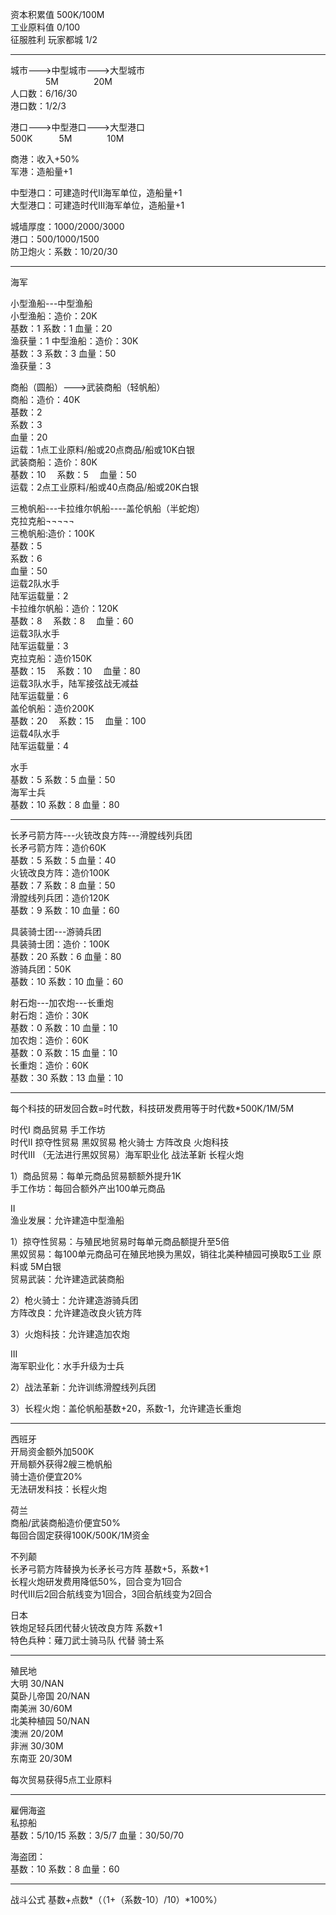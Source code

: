 资本积累值 500K/100M  
工业原料值 0/100  
征服胜利 玩家都城 1/2  

------------------------------------------------------------------------
城市--->中型城市--->大型城市  
&emsp;&emsp;&emsp;&emsp;5M&emsp;&emsp;&emsp;&emsp;20M  
人口数：6/16/30  
港口数：1/2/3  

港口--->中型港口--->大型港口  
500K&emsp;&emsp;&emsp;5M&emsp;&emsp;&emsp;&emsp;10M  

商港：收入+50%    
军港：造船量+1    
  
中型港口：可建造时代II海军单位，造船量+1  
大型港口：可建造时代III海军单位，造船量+1  
  
城墙厚度：1000/2000/3000  
港口：500/1000/1500  
防卫炮火：系数：10/20/30  

-----------------------------------------------------------------------  
海军  
  
小型渔船---中型渔船  
小型渔船：造价：20K  
基数：1  系数：1	血量：20  
渔获量：1
中型渔船：造价：30K  
基数：3	 系数：3 	血量：50  
渔获量：3  
  
商船（圆船）--->武装商船（轻帆船）  
商船：造价：40K  
基数：2		
系数：3		
血量：20  
运载：1点工业原料/船或20点商品/船或10K白银  
武装商船：造价：80K  
基数：10	&emsp;系数：5	&emsp;血量：50  
运载：2点工业原料/船或40点商品/船或20K白银  
  
三桅帆船---卡拉维尔帆船----盖伦帆船（半蛇炮）  
          克拉克船¬¬¬¬¬  
三桅帆船:造价：100K  
基数：5	
系数：6	
血量：50  
运载2队水手  
陆军运载量：2  
卡拉维尔帆船：造价：120K  
基数：8 &emsp;系数：8	&emsp;血量：60  
运载3队水手  
陆军运载量：3  
克拉克船：造价150K  
基数：15 &emsp;系数：10 &emsp;血量：80  
运载3队水手，陆军接弦战无减益  
陆军运载量：6  
盖伦帆船：造价200K  
基数：20 &emsp;系数：15	&emsp;血量：100  
运载4队水手  
陆军运载量：4  
  
水手  
基数：5		系数：5		血量：50  
海军士兵  
基数：10	系数：8		血量：80  

----------------------------------------------------------------------   
长矛弓箭方阵---火铳改良方阵---滑膛线列兵团  
长矛弓箭方阵：造价60K  
基数：5		系数：5	    血量：40  
火铳改良方阵：造价100K  
基数：7 	系数：8		血量：50  
滑膛线列兵团：造价120K  
基数：9		系数：10	血量：60  
  
具装骑士团---游骑兵团   
具装骑士团：造价：100K  
基数：20	系数：6		血量：80  
游骑兵团：50K  
基数：10	系数：10	血量：60  
  
射石炮---加农炮---长重炮  
射石炮：造价：30K  
基数：0		系数：10	血量：10  
加农炮：造价：60K  
基数：0		系数：15	血量：10  
长重炮：造价：60K  
基数：30	系数：13	血量：10  

----------------------------------------------------------------------  
每个科技的研发回合数=时代数，科技研发费用等于时代数*500K/1M/5M  
  
时代I  商品贸易  手工作坊                    
时代II 掠夺性贸易 黑奴贸易 枪火骑士 方阵改良 火炮科技               
时代III （无法进行黑奴贸易）海军职业化 战法革新 长程火炮  
  
  
1）商品贸易：每单元商品贸易额额外提升1K  
   手工作坊：每回合额外产出100单元商品  
  
II  
   渔业发展：允许建造中型渔船  
  
1）掠夺性贸易：与殖民地贸易时每单元商品额提升至5倍  
   黑奴贸易：每100单元商品可在殖民地换为黑奴，销往北美种植园可换取5工业  原料或
             5M白银  
   贸易武装：允许建造武装商船  
  
2）枪火骑士：允许建造游骑兵团  
   方阵改良：允许建造改良火铳方阵  
  
3）火炮科技：允许建造加农炮  
  
III  
海军职业化：水手升级为士兵  
  
2）战法革新：允许训练滑膛线列兵团  
  
3）长程火炮：盖伦帆船基数+20，系数-1，允许建造长重炮  
  
--------------------------------------------------------------------  
西班牙  
开局资金额外加500K   
开局额外获得2艘三桅帆船  
骑士造价便宜20%  
无法研发科技：长程火炮  
  
荷兰  
商船/武装商船造价便宜50%  
每回合固定获得100K/500K/1M资金  
  
不列颠  
长矛弓箭方阵替换为长矛长弓方阵 基数+5，系数+1  
长程火炮研发费用降低50%，回合变为1回合  
时代III后2回合航线变为1回合，3回合航线变为2回合  
  
日本  
铁炮足轻兵团代替火铳改良方阵 系数+1  
特色兵种：薙刀武士骑马队 代替 骑士系   
  
-----------------------------------------  
殖民地  
大明 30/NAN  
莫卧儿帝国 20/NAN  
南美洲 30/60M  
北美种植园 50/NAN    
澳洲 20/20M  
非洲 30/30M  
东南亚 20/30M  
  
每次贸易获得5点工业原料  

------------------------------------------------------  
雇佣海盗  
私掠船  
基数：5/10/15  系数：3/5/7	血量：30/50/70  
  
海盗团：  
基数：10	系数：8		血量：60  

------------------------------------------------------  
战斗公式  基数+点数*（（1+（系数-10）/10）*100%）  
